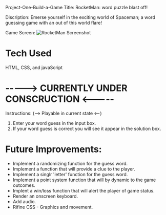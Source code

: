  Project-One-Build-a-Game
Title: RocketMan: word puzzle blast off!

Discription: Emerse yourself in the exciting world of Spaceman; a word guessing game with an out of this world flare!

Game Screen:
![RocketMan Screenshot ](https://github.com/dean0machin0-ga/Project-1-Game-GA/assets/147814074/ead1d868-0c0d-4b33-a06e-f8672527dbad)

# Tech Used
HTML, CSS, and javaScript

# -----> CURRENTLY UNDER CONSCRUCTION <-----

Instructions: (--> Playable in current state <--) 

1. Enter your word guess in the input box.
2. If your word guess is correct you will see it appear in the solution box.

# Future Improvements:

- Implement a randomizing function for the guess word.
- Implement a function that will provide a clue to the player.
- Implement a singlr 'letter' function for the guess word.
- Implement a point system function that will by dynamic to the game outcomes.
- Implent a win/loss function that will alert the player of game status.
- Render an onscreen keyboard.
- Add audio.
- Rifine CSS - Graphics and movement.
